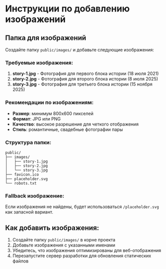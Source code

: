 # Инструкции по добавлению изображений

## Папка для изображений
Создайте папку `public/images/` и добавьте следующие изображения:

### Требуемые изображения:
1. **story-1.jpg** - Фотография для первого блока истории (18 июля 2021)
2. **story-2.jpg** - Фотография для второго блока истории (8 июля 2025) 
3. **story-3.jpg** - Фотография для третьего блока истории (15 ноября 2025)

### Рекомендации по изображениям:
- **Размер**: минимум 800x600 пикселей
- **Формат**: JPG или PNG
- **Качество**: высокое разрешение для четкого отображения
- **Стиль**: романтичные, свадебные фотографии пары

### Структура папки:
```
public/
├── images/
│   ├── story-1.jpg
│   ├── story-2.jpg
│   └── story-3.jpg
├── favicon.ico
├── placeholder.svg
└── robots.txt
```

### Fallback изображение:
Если изображения не найдены, будет использоваться `/placeholder.svg` как запасной вариант.

## Как добавить изображения:
1. Создайте папку `public/images/` в корне проекта
2. Добавьте изображения с указанными именами
3. Убедитесь, что изображения оптимизированы для веб-отображения
4. Перезапустите сервер разработки для обновления статических файлов
